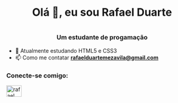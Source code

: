 <h1 align="center"> Olá 👋, eu sou Rafael Duarte <h1> 
<h3 align="center"> Um estudante de progamação</h3>

- 🌱 Atualmente estudando HTML5 e CSS3
- 📫 Como me contatar **rafaelduartemezavila@gmail.com**

<h3 align="left">Conecte-se comigo:</h3>
<p align="left">
<a href="https://www.linkedin.com/in/rafael-duarte-20513b253/" target="_blank"><img align="center" src="https://raw.githubusercontent.com/rahuldkjain/github-profile-readme-generator/master/src/images/icons/Social/linked-in-alt.svg" alt="rafael duarte" height="30" width="40" /></a>
</p>
 
